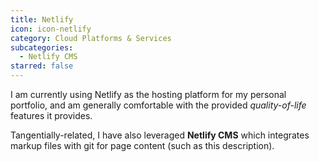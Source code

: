 ```yaml
---
title: Netlify
icon: icon-netlify
category: Cloud Platforms & Services
subcategories:
  - Netlify CMS
starred: false
---
```

I am currently using Netlify as the hosting platform for my personal portfolio, and am generally comfortable with the provided *quality-of-life* features it provides.

Tangentially-related, I have also leveraged **Netlify CMS** which integrates markup files with git for page content (such as this description).
